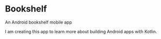 # Bookshelf
An Android bookshelf mobile app

I am creating this app to learn more about building Android apps with Kotlin.
